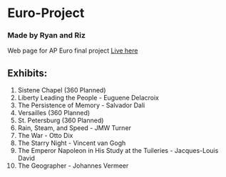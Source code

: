# Euro-Project
### Made by Ryan and Riz

Web page for AP Euro final project
[Live here](https://rjacoby00.github.io/Euro-Project/)

## Exhibits:
1. Sistene Chapel (360 Planned)
2. Liberty Leading the People - Euguene Delacroix
3. The Persistence of Memory - Salvador Dali
4. Versailles (360 Planned)
5. St. Petersburg (360 Planned)
6. Rain, Steam, and Speed - JMW Turner
7. The War - Otto Dix
8. The Starry Night - Vincent van Gogh
9. The Emperor Napoleon in His Study at the Tuileries - Jacques-Louis David
10. The Geographer - Johannes Vermeer
